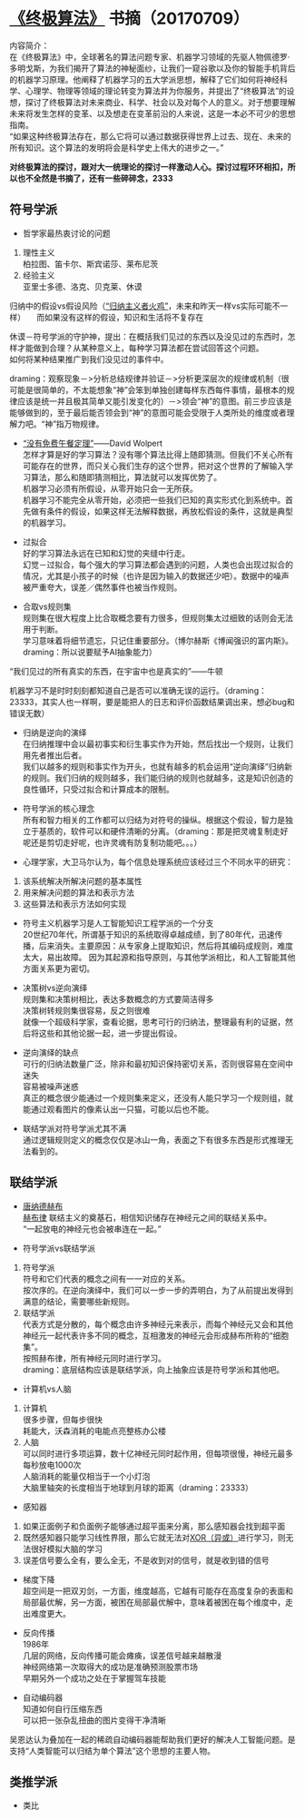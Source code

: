 # [《终极算法》](https://item.jd.com/12079958.html?dist=jd) 书摘（20170709）

内容简介：   
在《终极算法》中，全球著名的算法问题专家、机器学习领域的先驱人物佩德罗·多明戈斯，为我们揭开了算法的神秘面纱，让我们一窥谷歌以及你的智能手机背后的机器学习原理。他阐释了机器学习的五大学派思想，解释了它们如何将神经科学、心理学、物理等领域的理论转变为算法并为你服务，并提出了“终极算法”的设想，探讨了终极算法对未来商业、科学、社会以及对每个人的意义。对于想要理解未来将发生怎样的变革、以及想走在变革前沿的人来说，这是一本必不可少的思想指南。       
“如果这种终极算法存在，那么它将可以通过数据获得世界上过去、现在、未来的所有知识。这个算法的发明将会是科学史上伟大的进步之一。”   

     
**对终极算法的探讨，跟对大一统理论的探讨一样激动人心。探讨过程环环相扣，所以也不全然是书摘了，还有一些碎碎念，2333**    


## 符号学派
- 哲学家最热衷讨论的问题
1. 理性主义    
柏拉图、笛卡尔、斯宾诺莎、莱布尼茨    
2. 经验主义    
亚里士多德、洛克、贝克莱、休谟   

归纳中的假设vs假设风险（[“归纳主义者火鸡”](https://www.douban.com/group/topic/4929875/)，未来和昨天一样vs实际可能不一样）        
而如果没有这样的假设，知识和生活将不复存在   

休谟－符号学派的守护神，提出：在概括我们见过的东西以及没见过的东西时，怎样才能做到合理？从某种意义上，每种学习算法都在尝试回答这个问题。     
如何将某种结果推广到我们没见过的事件中。    

draming：观察现象－>分析总结规律并验证－>分析更深层次的规律或机制（很可能是很简单的，不太能想象“神”会笨到单独创建每样东西每件事情，最根本的规律应该是统一并且极其简单又能引发变化的）－>领会“神”的意图。前三步应该是能够做到的，至于最后能否领会到“神”的意图可能会受限于人类所处的维度或者理解力吧。“神”指万物规律。

- [“没有免费午餐定理”](https://baike.baidu.com/item/%E6%B2%A1%E6%9C%89%E5%85%8D%E8%B4%B9%E5%8D%88%E9%A4%90%E5%AE%9A%E7%90%86/8848514?fr=aladdin)——David Wolpert    
怎样才算是好的学习算法？没有哪个算法比得上随即猜测。但我们不关心所有可能存在的世界，而只关心我们生存的这个世界，把对这个世界的了解输入学习算法，那么和随即猜测相比，算法就可以发挥优势了。    
机器学习必须有所假设，从零开始只会一无所获。    
机器学习不能完全从零开始，必须把一些我们已知的真实形式化到系统中。首先做有条件的假设，如果这样无法解释数据，再放松假设的条件，这就是典型的机器学习。

- 过拟合    
好的学习算法永远在已知和幻觉的夹缝中行走。    
幻觉－过拟合，每个强大的学习算法都会遇到的问题，人类也会出现过拟合的情况，尤其是小孩子的时候（也许是因为输入的数据还少吧）。数据中的噪声被严重夸大，误差／偶然事件也被当作规则。    

- 合取vs规则集    
规则集在很大程度上比合取概念要有力很多，但规则集太过细致的话则会无法用于判断。    
学习意味着将细节遗忘，只记住重要部分。（博尔赫斯《博闻强识的富内斯》。draming：所以说要赋予AI抽象能力）    

“我们见过的所有真实的东西，在宇宙中也是真实的”——牛顿    

机器学习不是时时刻刻都知道自己是否可以准确无误的运行。（draming：23333，其实人也一样啊，要是能把人的日志和评价函数结果调出来，想必bug和错误无数）    

- 归纳是逆向的演绎    
在归纳推理中会以最初事实和衍生事实作为开始，然后找出一个规则，让我们用先者推出后者。    
我们以越多的规则和事实作为开头，也就有越多的机会运用“逆向演绎”归纳新的规则。我们归纳的规则越多，我们能归纳的规则也就越多，这是知识创造的良性循环，只受过拟合和计算成本的限制。    

- 符号学派的核心理念    
所有和智力相关的工作都可以归结为对符号的操纵。根据这个假设，智力是独立于基质的，软件可以和硬件清晰的分离。（draming：那是把灵魂复制走好呢还是剪切走好呢，也许灵魂有防复制功能吧。。。）    

- 心理学家，大卫马尔认为，每个信息处理系统应该经过三个不同水平的研究：    
1. 该系统解决所解决问题的基本属性    
2. 用来解决问题的算法和表示方法    
3. 这些算法和表示方法如何实现    

- 符号主义机器学习是人工智能知识工程学派的一个分支     
20世纪70年代，所谓基于知识的系统取得卓越成绩，到了80年代，迅速传播，后来消失。主要原因：从专家身上提取知识，然后将其编码成规则，难度太大，易出故障。
因为其起源和指导原则，与其他学派相比，和人工智能其他方面关系更为密切。    

- 决策树vs逆向演绎    
规则集和决策树相比，表达多数概念的方式要简洁得多    
决策树转规则集很容易，反之则很难     
就像一个超级科学家，查看论据，思考可行的归纳法，整理最有利的证据，然后将这些和其他论据一起，进一步提出假设。    

- 逆向演绎的缺点    
可行的归纳法数量广泛，除非和最初知识保持密切关系，否则很容易在空间中迷失    
容易被噪声迷惑    
真正的概念很少能通过一个规则集来定义，还没有人能只学习一个规则组，就能通过观看图片的像素认出一只猫，可能以后也不能。    

- 联结学派对符号学派尤其不满    
通过逻辑规则定义的概念仅仅是冰山一角，表面之下有很多东西是形式推理无法看到的。    



## 联结学派

- [唐纳德赫布](https://baike.baidu.com/item/%E5%94%90%E7%BA%B3%E5%BE%B7%C2%B7%E8%B5%AB%E5%B8%83/6487221?fr=aladdin)     
[赫布律](https://baike.baidu.com/item/%E8%B5%AB%E5%B8%83%E5%BE%8B/2960219?fr=aladdin) 联结主义的奠基石，相信知识储存在神经元之间的联结关系中。    
“一起放电的神经元也会被串连在一起。”    

- 符号学派vs联结学派    
1. 符号学派    
符号和它们代表的概念之间有一一对应的关系。    
按次序的。在逆向演绎中，我们可以一步一步的弄明白，为了从前提出发得到满意的结论，需要哪些新规则。    
2. 联结学派    
代表方式是分散的，每个概念由许多神经元来表示，而每个神经元又会和其他神经元一起代表许多不同的概念，互相激发的神经元会形成赫布所称的“细胞集”。    
按照赫布律，所有神经元同时进行学习。    
draming：底层结构应该是联结学派，向上抽象应该是符号学派和其他吧。    

- 计算机vs人脑    
1. 计算机    
很多步骤，但每步很快    
耗能大，沃森消耗的电能点亮整栋办公楼    
2. 人脑    
可以同时进行多项运算，数十亿神经元同时起作用，但每项很慢，神经元最多每秒放电1000次    
人脑消耗的能量仅相当于一个小灯泡    
大脑里轴突的长度相当于地球到月球的距离（draming：23333）    

- 感知器    
1. 如果正面例子和负面例子能够通过超平面来分离，那么感知器会找到超平面    
2. 既然感知器只能学习线性界限，那么它就无法对[XOR（异或）](https://baike.baidu.com/item/%E5%BC%82%E6%88%96/10993677?fr=aladdin&fromid=64178&fromtitle=xor)进行学习，则无法很好模拟大脑的学习    
3. 误差信号要么全有，要么全无，不是收到对的信号，就是收到错的信号    

- 梯度下降    
超空间是一把双刃剑，一方面，维度越高，它越有可能存在高度复杂的表面和局部最优解，另一方面，被困在局部最优解中，意味着被困在每个维度中，走出难度更大。    

- 反向传播    
1986年    
几层的网络，反向传播可能会瘫痪，误差信号越来越散漫    
神经网络第一次取得大的成功是准确预测股票市场    
早期另外一个成功之处在于掌握驾车技能    

- 自动编码器    
知道如何自行压缩东西    
可以把一张杂乱扭曲的图片变得干净清晰    

吴恩达认为叠加在一起的稀疏自动编码器能帮助我们更好的解决人工智能问题。是支持“人类智能可以归结为单个算法”这个思想的主要人物。    



## 类推学派
- 类比
